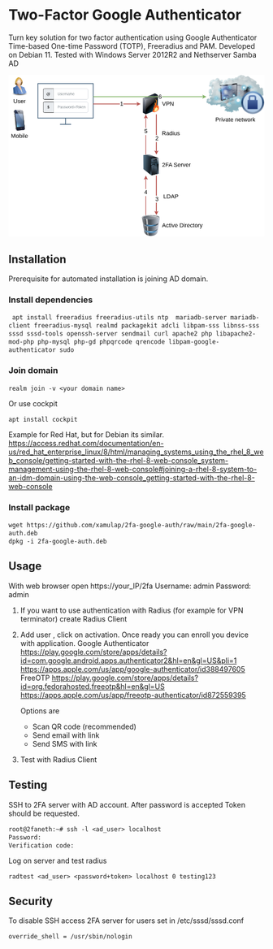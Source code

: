 # Two-Factor Google Authenticator 

Turn key solution for two factor authentication using Google Authenticator Time-based One-time Password (TOTP), Freeradius and PAM. 
Developed on Debian 11. 
Tested with Windows Server 2012R2 and Nethserver Samba AD

![workflow](https://github.com/xamulap/2fa-google-auth/blob/main/pics/2fa.png?raw=true)

## Installation

Prerequisite for automated installation is joining AD domain. 

### Install dependencies
   
     apt install freeradius freeradius-utils ntp  mariadb-server mariadb-client freeradius-mysql realmd packagekit adcli libpam-sss libnss-sss sssd sssd-tools openssh-server sendmail curl apache2 php libapache2-mod-php php-mysql php-gd phpqrcode qrencode libpam-google-authenticator sudo
     
### Join domain

    realm join -v <your domain name>
Or use cockpit

    apt install cockpit

Example for Red Hat, but for Debian its similar.
https://access.redhat.com/documentation/en-us/red_hat_enterprise_linux/8/html/managing_systems_using_the_rhel_8_web_console/getting-started-with-the-rhel-8-web-console_system-management-using-the-rhel-8-web-console#joining-a-rhel-8-system-to-an-idm-domain-using-the-web-console_getting-started-with-the-rhel-8-web-console

### Install package

    wget https://github.com/xamulap/2fa-google-auth/raw/main/2fa-google-auth.deb
    dpkg -i 2fa-google-auth.deb


## Usage

With web browser open https://your_IP/2fa
Username: admin
Password: admin

 1. If you want to use authentication with Radius (for example for VPN terminator) create Radius Client
 2. Add user , click on activation. Once ready you can enroll you device with application. 
	Google Authenticator
	https://play.google.com/store/apps/details?id=com.google.android.apps.authenticator2&hl=en&gl=US&pli=1
	https://apps.apple.com/us/app/google-authenticator/id388497605
	FreeOTP
	https://play.google.com/store/apps/details?id=org.fedorahosted.freeotp&hl=en&gl=US
	https://apps.apple.com/us/app/freeotp-authenticator/id872559395

	Options are 
     - Scan QR code (recommended)
     - Send email with link 
     - Send SMS with link
     
3. Test with Radius Client


## Testing
SSH to 2FA server with AD account. After password is accepted Token should be requested. 

    root@2faneth:~# ssh -l <ad_user> localhost
    Password: 
    Verification code:

Log on server and test radius 

    radtest <ad_user> <password+token> localhost 0 testing123

## Security

To disable SSH access 2FA server for users set in /etc/sssd/sssd.conf

    override_shell = /usr/sbin/nologin



